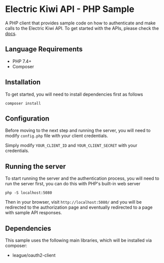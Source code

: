 # Electric Kiwi API - PHP Sample

A PHP client that provides sample code on how to authenticate and make calls to the Electric Kiwi API. To get started with the APIs, please check the [docs](https://developer.electrickiwi.co.nz/api-documentation/).


## Language Requirements

- PHP 7.4+
- Composer


## Installation

To get started, you will need to install dependencies first as follows
```
composer install
```


## Configuration

Before moving to the next step and running the server, you will need to modify `config.php` file with your client credentials.

Simply modify `YOUR_CLIENT_ID` and `YOUR_CLIENT_SECRET` with your credentials.


## Running the server

To start running the server and the authentication process, you will need to run the server first, you can do this with PHP's built-in web server

```
php -S localhost:5080
```

Then in your browser, visit `http://localhost:5080/` and you will be redirected to the authorization page and eventually redirected to a page with sample API responses.


## Dependencies

This sample uses the following main libraries, which will be installed via composer:

* league/oauth2-client